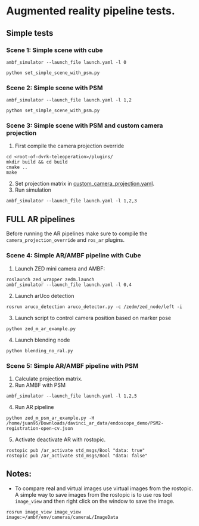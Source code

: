 # Augmented reality pipeline tests.

## Simple tests

### Scene 1: Simple scene with cube

```
ambf_simulator --launch_file launch.yaml -l 0 
```
```
python set_simple_scene_with_psm.py
```

### Scene 2: Simple scene with PSM

```
ambf_simulator --launch_file launch.yaml -l 1,2 
```
```
python set_simple_scene_with_psm.py
```

### Scene 3: Simple scene with PSM and custom camera projection
1. First compile the camera projection override
```
cd <root-of-dvrk-teleoperation>/plugins/
mkdir build && cd build
cmake ..
make 
```
2. Set projection matrix in [custom_camera_projection.yaml](./ADF/custom_camera_projection.yaml).
3. Run simulation
```
ambf_simulator --launch_file launch.yaml -l 1,2,3
```

## FULL AR pipelines
 
Before running the AR pipelines make sure to compile the `camera_projection_override` and `ros_ar` plugins.

### Scene 4: Simple AR/AMBF pipeline with Cube 

1. Launch ZED mini camera and AMBF:
```
roslaunch zed_wrapper zedm.launch
ambf_simulator --launch_file launch.yaml -l 0,4
```
2. Launch arUco detection
```
rosrun aruco_detection aruco_detector.py -c /zedm/zed_node/left -i
```
3. Launch script to control camera position based on marker pose
```
python zed_m_ar_example.py
```
4. Launch blending node 
```
python blending_no_ral.py
```

### Scene 5: Simple AR/AMBF pipeline with  PSM
1. Calculate projection matrix.
2. Run AMBF with PSM
```
ambf_simulator --launch_file launch.yaml -l 1,2,5
```
4. Run AR pipeline
```
python zed_m_psm_ar_example.py -H /home/juan95/Downloads/davinci_ar_data/endoscope_demo/PSM2-registration-open-cv.json
```
5. Activate deactivate AR with rostopic.
```
rostopic pub /ar_activate std_msgs/Bool "data: true"
rostopic pub /ar_activate std_msgs/Bool "data: false"
```

## Notes:
- To compare real and virtual images use virtual images from the rostopic. A simple way to save images from the rostopic is to use ros tool `image_view` and then right click on the window to save the image.

```
rosrun image_view image_view image:=/ambf/env/cameras/cameraL/ImageData
```
